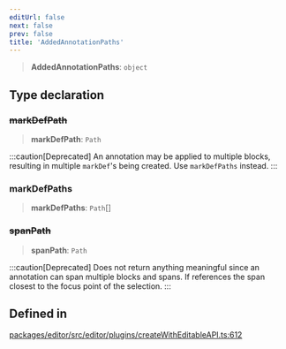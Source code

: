 ```yaml
---
editUrl: false
next: false
prev: false
title: 'AddedAnnotationPaths'
---
```


> **AddedAnnotationPaths**: `object`

## Type declaration

### ~~markDefPath~~

> **markDefPath**: `Path`

:::caution[Deprecated]
An annotation may be applied to multiple blocks, resulting
in multiple `markDef`'s being created. Use `markDefPaths` instead.
:::

### markDefPaths

> **markDefPaths**: `Path`[]

### ~~spanPath~~

> **spanPath**: `Path`

:::caution[Deprecated]
Does not return anything meaningful since an annotation
can span multiple blocks and spans. If references the span closest
to the focus point of the selection.
:::

## Defined in

[packages/editor/src/editor/plugins/createWithEditableAPI.ts:612](https://github.com/portabletext/editor/blob/66b5022fc4919e0540c704fbecb8ab8f991c2439/packages/editor/src/editor/plugins/createWithEditableAPI.ts#L612)
